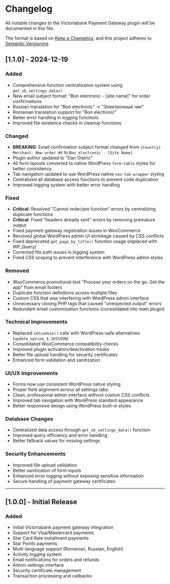# Changelog

All notable changes to the Victoriabank Payment Gateway plugin will be documented in this file.

The format is based on [Keep a Changelog](https://keepachangelog.com/en/1.0.0/),
and this project adheres to [Semantic Versioning](https://semver.org/spec/v2.0.0.html).

## [1.1.0] - 2024-12-19

### Added
- Comprehensive function centralization system using `get_vb_settings_data()`
- New email subject format: "Bon electronic - [site name]" for order confirmations
- Russian translation for "Bon electronic" → "Электронный чек"
- Romanian translation support for "Bon electronic"
- Better error handling in logging functions
- Improved file existence checks in cleanup functions

### Changed
- **BREAKING**: Email confirmation subject format changed from `[Country] Merchant: New order #X` to `Bon electronic - [Site Name]`
- Plugin author updated to "Dan Oistric"
- All form layouts converted to native WordPress `form-table` styles for better consistency
- Tab navigation updated to use WordPress native `nav-tab-wrapper` styling
- Centralized all database access functions to prevent code duplication
- Improved logging system with better error handling

### Fixed
- **Critical**: Resolved "Cannot redeclare function" errors by centralizing duplicate functions
- **Critical**: Fixed "headers already sent" errors by removing premature output
- Fixed payment gateway registration issues in WooCommerce
- Resolved global WordPress admin UI shrinkage caused by CSS conflicts
- Fixed deprecated `get_page_by_title()` function usage (replaced with WP_Query)
- Corrected file path issues in logging system
- Fixed CSS scoping to prevent interference with WordPress admin styles

### Removed
- WooCommerce promotional text "Process your orders on the go. Get the app" from email footers
- Duplicate function definitions across multiple files
- Custom CSS that was interfering with WordPress admin interface
- Unnecessary closing PHP tags that caused "unexpected output" errors
- Redundant email customization functions (consolidated into main plugin)

### Technical Improvements
- Replaced `setcookie()` calls with WordPress-safe alternatives (`update_option`, `$_SESSION`)
- Consolidated WooCommerce compatibility checks
- Improved plugin activation/deactivation hooks
- Better file upload handling for security certificates
- Enhanced form validation and sanitization

### UI/UX Improvements
- Forms now use consistent WordPress native styling
- Proper field alignment across all settings tabs
- Clean, professional admin interface without custom CSS conflicts
- Improved tab navigation with WordPress standard appearance
- Better responsive design using WordPress built-in styles

### Database Changes
- Centralized data access through `get_vb_settings_data()` function
- Improved query efficiency and error handling
- Better fallback values for missing settings

### Security Enhancements
- Improved file upload validation
- Better sanitization of form inputs
- Enhanced error logging without exposing sensitive information
- Secure handling of payment gateway certificates

---

## [1.0.0] - Initial Release

### Added
- Initial Victoriabank payment gateway integration
- Support for Visa/Mastercard payments
- Star Card Rate installment payments  
- Star Points payments
- Multi-language support (Romanian, Russian, English)
- Activity logging system
- Email notifications for orders and refunds
- Admin settings interface
- Security certificate management
- Transaction processing and callbacks 